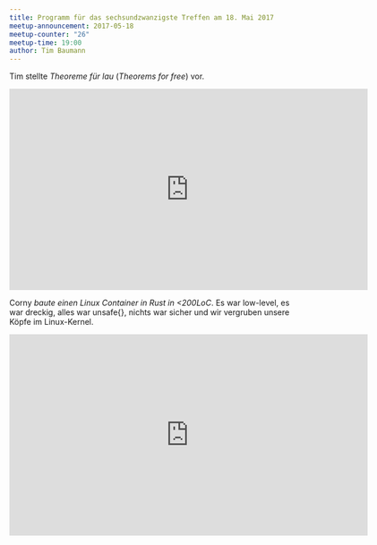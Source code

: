 ```yaml
---
title: Programm für das sechsundzwanzigste Treffen am 18. Mai 2017
meetup-announcement: 2017-05-18
meetup-counter: "26"
meetup-time: 19:00
author: Tim Baumann
---
```


Tim stellte *Theoreme für lau* (*Theorems for free*) vor.

<iframe width="640" height="360" src="https://www.youtube-nocookie.com/embed/2_6SdMgxI-s?list=PLwpepnYDFK9PHluFPG7fBWXycuf8eWHYX" frameborder="0" allowfullscreen></iframe>

Corny *baute einen Linux Container in Rust in <200LoC*. 
Es war low-level, es war dreckig, alles war unsafe{},
nichts war sicher und wir vergruben unsere Köpfe im Linux-Kernel.

<iframe width="640" height="360" src="https://www.youtube-nocookie.com/embed/nVIHgu7A_4A?list=PLwpepnYDFK9PHluFPG7fBWXycuf8eWHYX" frameborder="0" allowfullscreen></iframe>